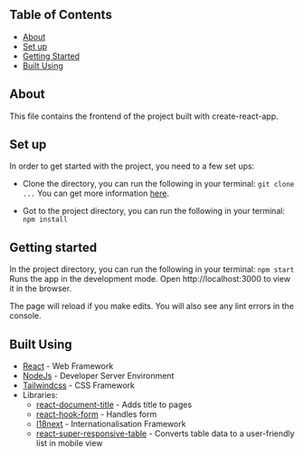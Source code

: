 ## Table of Contents

- [About](#about)
- [Set up](#set_up)
- [Getting Started](#getting_started)
- [Built Using](#built_using)

## About <a name="about"></a>

This file contains the frontend of the project built with create-react-app.

## Set up<a name="set_up"></a>

In order to get started with the project, you need to a few set ups:

- Clone the directory, you can run the following in your terminal:
  `git clone ...`
  You can get more information [here](https://git-scm.com/book/en/v2/Git-Basics-Getting-a-Git-Repository).

- Got to the project directory, you can run the following in your terminal:
  `npm install`

## Getting started <a name = "getting_started"></a>

In the project directory, you can run the following in your terminal:
`npm start`
Runs the app in the development mode.
Open http://localhost:3000 to view it in the browser.

The page will reload if you make edits.
You will also see any lint errors in the console.

## Built Using <a name = "built_using"></a>

- [React](https://reactjs.org/) - Web Framework
- [NodeJs](https://nodejs.org/en/) - Developer Server Environment
- [Tailwindcss](https://tailwindcss.com/) - CSS Framework
- Libraries:
  - [react-document-title](https://github.com/gaearon/react-document-title) - Adds title to pages
  - [react-hook-form](https://react-hook-form.com/) - Handles form
  - [I18next](https://www.i18next.com/) - Internationalisation Framework
  - [react-super-responsive-table](https://github.com/coston/react-super-responsive-table/releases) - Converts table data to a user-friendly list in mobile view

